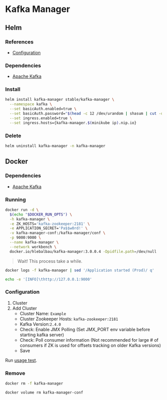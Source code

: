 # Kafka Manager

## Helm

### References

- [Configuration](https://github.com/helm/charts/tree/master/stable/kafka-manager#configuration)

### Dependencies

- [Apache Kafka](/apache/apache-kafka.md#helm)

### Install

```sh
helm install kafka-manager stable/kafka-manager \
  --namespace kafka \
  --set basicAuth.enabled=true \
  --set basicAuth.password="$(head -c 12 /dev/urandom | shasum | cut -d ' ' -f 1)" \
  --set ingress.enabled=true \
  --set ingress.hosts={kafka-manager.$(minikube ip).nip.io}
```

### Delete

```sh
helm uninstall kafka-manager -n kafka-manager
```

## Docker

### Dependencies

- [Apache Kafka](/apache/apache-kafka.md#docker)

### Running

```sh
docker run -d \
  $(echo "$DOCKER_RUN_OPTS") \
  -h kafka-manager \
  -e ZK_HOSTS='kafka-zookeeper:2181' \
  -e APPLICATION_SECRET='Pa$$w0rd!' \
  -v kafka-manager-conf:/kafka-manager/conf \
  -p 9000:9000 \
  --name kafka-manager \
  --network workbench \
  docker.io/hlebalbau/kafka-manager:3.0.0.4 -Dpidfile.path=/dev/null
```

> Wait! This process take a while.

```sh
docker logs -f kafka-manager | sed '/Application started (Prod)/ q'
```

```sh
echo -e '[INFO]\thttp://127.0.0.1:9000'
```

### Configuration

1. Cluster
2. Add Cluster
   - Cluster Name: `Example`
   - Cluster Zookeeper Hosts: `kafka-zookeeper:2181`
   - Kafka Version:`2.4.0`
   - Check: Enable JMX Polling (Set JMX_PORT env variable before starting kafka server)
   - Check: Poll consumer information (Not recommended for large # of consumers if ZK is used for offsets tracking on older Kafka versions)
   - Save

Run [usage test](/kafkacat.md#usage).

### Remove

```sh
docker rm -f kafka-manager

docker volume rm kafka-manager-conf
```
